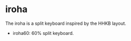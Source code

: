 # iroha

The iroha is a split keyboard inspired by the HHKB layout.

- iroha60:
 60% split keyboard.
